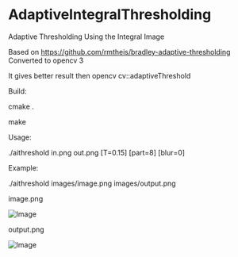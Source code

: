 # AdaptiveIntegralThresholding
Adaptive Thresholding Using the Integral Image

Based on https://github.com/rmtheis/bradley-adaptive-thresholding
Converted to opencv 3

It gives better result then opencv cv::adaptiveThreshold

Build:

  cmake .

  make

Usage:

  ./aithreshold in.png out.png [T=0.15] [part=8] [blur=0]

Example:

  ./aithreshold images/image.png images/output.png

image.png

![Image](https://github.com/zvezdochiot/aithreshold/blob/master/images/image.png)

output.png

![Image](https://github.com/zvezdochiot/aithreshold/blob/master/images/output.png)
